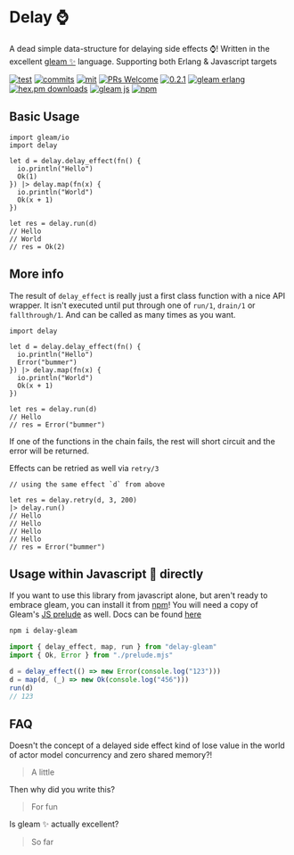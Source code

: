 # Delay ⌚

A dead simple data-structure for delaying side effects ⌚! Written in the excellent [gleam ✨](https://gleam.run/) language. Supporting both Erlang & Javascript targets

[![test](https://github.com/bwireman/delay/actions/workflows/test.yml/badge.svg)](https://github.com/bwireman/delay/actions/workflows/test.yml)
[![commits](https://img.shields.io/github/last-commit/bwireman/delay)](https://github.com/bwireman/delay/commit/main)
[![mit](https://img.shields.io/github/license/bwireman/delay?color=brightgreen)](https://github.com/bwireman/delay/blob/main/LICENSE)
[![PRs Welcome](https://img.shields.io/badge/PRs-welcome-brightgreen)](http://makeapullrequest.com)
[![0.2.1](https://img.shields.io/hexpm/v/delay?color=brightgreen&style=flat)](https://hexdocs.pm/delay/index.html)
[![gleam erlang](https://img.shields.io/badge/erlang%20%E2%98%8E%EF%B8%8F-red?style=flat&label=gleam%20%E2%9C%A8)](https://gleam.run)
[![hex.pm downloads](https://img.shields.io/hexpm/dt/delay?label=hex.pm%20downloads)](https://hex.pm/packages/delay/)
[![gleam js](https://img.shields.io/badge/%20gleam%20%E2%9C%A8-js%20%F0%9F%8C%B8-yellow)](https://gleam.run/news/v0.16-gleam-compiles-to-javascript/)
[![npm](https://img.shields.io/npm/dt/delay-gleam?label=npm%20downloads)](https://www.npmjs.com/package/delay-gleam)


## Basic Usage

```gleam
import gleam/io
import delay

let d = delay.delay_effect(fn() {
  io.println("Hello")
  Ok(1)
}) |> delay.map(fn(x) {
  io.println("World")
  Ok(x + 1)
})

let res = delay.run(d)
// Hello
// World
// res = Ok(2)
```

## More info

The result of `delay_effect` is really just a first class function with a nice API wrapper. It isn't executed until put through one of `run/1`, `drain/1` or `fallthrough/1`. And can be called as many times as you want.

```gleam
import delay

let d = delay.delay_effect(fn() {
  io.println("Hello")
  Error("bummer")
}) |> delay.map(fn(x) {
  io.println("World")
  Ok(x + 1)
})

let res = delay.run(d)
// Hello
// res = Error("bummer")
```

If one of the functions in the chain fails, the rest will short circuit and the error will be returned.

Effects can be retried as well via `retry/3`

```gleam
// using the same effect `d` from above

let res = delay.retry(d, 3, 200)
|> delay.run()
// Hello
// Hello
// Hello
// Hello
// res = Error("bummer")
```

## Usage within Javascript 🌸 directly
If you want to use this library from javascript alone, but aren't ready to embrace gleam, you can install it from [npm](https://www.npmjs.com/package/delay-gleam)!
You will need a copy of Gleam's [JS prelude](https://github.com/gleam-lang/gleam/blob/v1.0.0/compiler-core/templates/prelude.mjs) as well. Docs can be found [here](https://hexdocs.pm/delay/index.html)

```sh
npm i delay-gleam
```

```javascript
import { delay_effect, map, run } from "delay-gleam"
import { Ok, Error } from "./prelude.mjs"

d = delay_effect(() => new Error(console.log("123")))
d = map(d, (_) => new Ok(console.log("456")))
run(d)
// 123
```

## FAQ

Doesn't the concept of a delayed side effect kind of lose value in the world of actor model concurrency and zero shared memory?!

> A little

Then why did you write this?

> For fun

Is gleam ✨ actually excellent?

> So far
